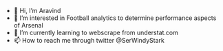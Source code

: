 - 👋 Hi, I’m Aravind
- 👀 I’m interested in Football analytics to determine performance aspects of Arsenal
- 🌱 I’m currently learning to webscrape from understat.com 
- 📫 How to reach me through twitter @SerWindyStark
